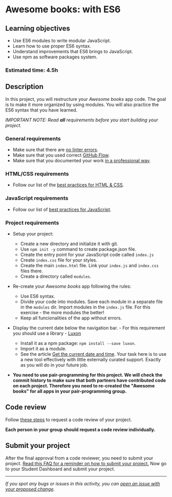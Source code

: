 
# Awesome books: with ES6

## Learning objectives

- Use ES6 modules to write modular JavaScript.
- Learn how to use proper ES6 syntax.
- Understand improvements that ES6 brings to JavaScript.
- Use npm as software packages system.

### Estimated time: 4.5h

## Description

In this project, you will restructure your _Awesome books_ app code. The goal is to make it more organized by using modules.
You will also practice the ES6 syntax that you have learned.


*IMPORTANT NOTE: Read **all** requirements before you start building your project.*

### General requirements

- Make sure that there are [no linter errors](https://github.com/microverseinc/linters-config).
- Make sure that you used correct [GitHub Flow](https://github.com/microverseinc/curriculum-transversal-skills/blob/main/git-github/articles/github_flow.md).
- Make sure that you documented your work [in a professional way](https://github.com/microverseinc/curriculum-transversal-skills/blob/main/documentation/articles/professional_repo_rules.md).

### HTML/CSS requirements

- Follow our list of the [best practices for HTML & CSS](https://github.com/microverseinc/curriculum-html-css/blob/main/articles/html_css_best_practices.md).

### JavaScript requirements

- Follow our list of [best practices for JavaScript](https://github.com/microverseinc/curriculum-html-css/blob/main/articles/javascript_best_practices.md).

### Project requirements

- Setup your project:
  - Create a new directory and initialize it with git.
  - Use `npm init -y` command to create package.json file.
  - Create the entry point for your JavaScript code called `index.js`
  - Create `index.css` file for your styles.
  - Create the main `index.html` file. Link your `index.js` and `index.css` files there.
  - Create a directory called `modules`.
- Re-create your _Awesome books_ app following the rules:
  - Use ES6 syntax.
  - Divide your code into modules. Save each module in a separate file in the `modules` dir. Import modules in the `index.js` file. For this exercise - the more modules the better!
  - Keep all funcionalities of the app without errors.
 
- Display the current date below the navigation bar. - For this requirement you should use a library - [Luxon](https://moment.github.io/luxon/#/install)
  - Install it as a npm package: `npm install --save luxon`.
  - Import it as a module.
  - See the article [Get the current date and time](https://moment.github.io/luxon/#/tour?id=get-the-current-date-and-time). Your task here is to use a new tool effectively with little externally curated support. Exactly as you will do in your future job.


- **You need to use pair-programming for this project. We will check the commit history to make sure that both partners have contributed code on each project. Therefore you need to re-created the "Awesome books" for all apps in your pair-programming group.**


## Code review

Follow [these steps](https://github.com/microverseinc/curriculum-transversal-skills/blob/main/code-review/articles/how_to_ask_for_a_code_review.md) to request a code review of your project.

**Each person in your group should request a code review individually.**

## Submit your project

After the final approval from a code reviewer, you need to submit your project.
[Read this FAQ for a reminder on how to submit your project.](https://microverse.zendesk.com/hc/en-us/articles/360061344234)
Now go to your Student Dashboard and submit your project.

------

_If you spot any bugs or issues in this activity, you can [open an issue with your proposed change](https://github.com/microverseinc/curriculum-transversal-skills/blob/main/git-github/articles/open_issue.md)._
